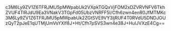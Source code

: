 c3M6Ly9ZV1Z6TFRJMU5pMWpabUk2VXpkTGQxVjFOM2xDZVRVNFV6TkhZVUF4TlRJdU9Ea3VNakV3TGpFd05UbzVNRFF5I/Cfh6zwn4enR0JfMTMKc3M6Ly9ZV1Z6TFRJMU5pMWpabUk2ZGtSVE9VY3ljRUF4T0RVdU5DNDJOUzQyT2pJeE1qUTMjUmVsYXlf8J+Ht/Cfh7pSVS3wn4e38J+HulJVXzE4Cg==